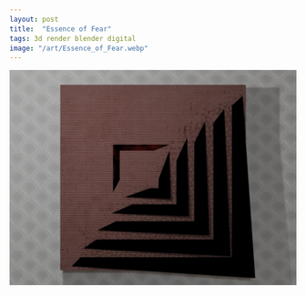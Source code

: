 ```yaml
---
layout: post
title:  "Essence of Fear"
tags: 3d render blender digital
image: "/art/Essence_of_Fear.webp"
---
```

![](/art/Essence_of_Fear.webp)